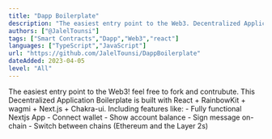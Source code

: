 ```yaml
---
title: "Dapp Boilerplate"
description: "The easiest entry point to the Web3. Decentralized Application Boilerplate using Next.js, RainbowKit, Wagmi and Chakra-ui"
authors: ["@JalelTounsi"]
tags: ["Smart Contracts","Dapp","Web3","react"]
languages: ["TypeScript","JavaScript"]
url: "https://github.com/JalelTounsi/DappBoilerplate"
dateAdded: 2023-04-05
level: "All"
---
```


The easiest entry point to the Web3!
feel free to fork and contrubute.
This Decentralized Application Boilerplate is built with React + RainbowKit + wagmi + Next.js + Chakra-ui.
Including features like:
    - Fully functional Nextjs App
    - Connect wallet
    - Show account balance
    - Sign message on-chain
    - Switch between chains (Ethereum and the Layer 2s)
